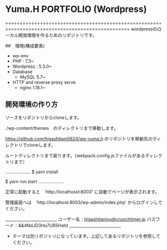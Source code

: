 # Yuma.H PORTFOLIO (Wordpress)
=================================================================================================
wordpressのローカル開発環境を作るためのリポジトリです。

##　環境(構成要素)
- wp-env
- PHP : 7.3~
- Wordpress : 5.3.0~
- Database
    - MySQL 5.7~
- HTTP and reverse proxy serve
    - nginx 1.16.1~ 

## 開発環境の作り方
ソースをリポジトリからcloneします。

./wp-content/themes　のディレクトリまで移動します。

https://github.com/higashitani0624/wp-yuma.h のリポジトリを移動先のディレクトリでcloneします。

ルートディレクトリまで戻ります。（webpack.config.jsファイルがあるディレクトリまで）

....................
$ yarn install

$ yarn run start
....................

正常に起動すると　'http://localhosst:8003' に自動でページが表示されます。

管理画面へは　'http://localhost:8003/wp-admin/index.php' からログインしてください。

,,,,,,,,,,,,,,,,,,,,,,,,,,,,,,,,,,,,,,,,,
ユーザー名：higashitaniyu@crunchtimer.jp
パスワード：&&4NdJD3Hu7UR5Hatd
,,,,,,,,,,,,,,,,,,,,,,,,,,,,,,,,,,,,,,,,,


* テーマは別リポジトリになっています。上記してあるリポジトリを参照してください。